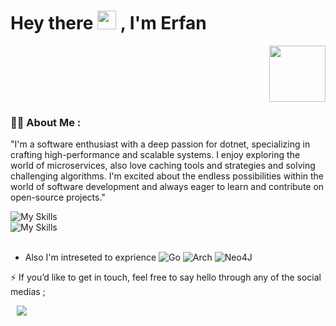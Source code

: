 <h1>
  Hey there
  <img src="https://media.giphy.com/media/hvRJCLFzcasrR4ia7z/giphy.gif" width="30px"/>
, I'm Erfan 
</h1>

<div id="header" align="right">
  <img src="https://media.giphy.com/media/v1.Y2lkPTc5MGI3NjExcGwwNGV2djc3Z24wNHlyaHU0b2pqdDJpNXcyZHY1bWRqdG94Y2VhbSZlcD12MV9pbnRlcm5hbF9naWZfYnlfaWQmY3Q9Zw/cFdHXXm5GhJsc/giphy.gif" width="90"/>
</div>

### :man_technologist: About Me :
"I'm a software enthusiast with a deep passion for dotnet, specializing in crafting high-performance and scalable systems. I enjoy exploring the world of microservices, also love caching tools and strategies and solving challenging algorithms. I'm excited about the endless possibilities within the world of software development and always eager to learn and contribute on open-source projects."
<div>
   <img src="https://skillicons.dev/icons?i=cs,dotnet,git,docker&amp;theme=dark" alt="My Skills" style="max-width: 100%;">
  <br>
   <img src="https://img.shields.io/badge/Microsoft%20SQL%20Sever-CC2927?style=for-the-badge&logo=microsoft%20sql%20server&logoColor=white" alt="My Skills" style="max-width: 100%;">
 </div>
 <br>

- Also I'm intreseted to exprience ![Go](https://img.shields.io/badge/go-%2300ADD8.svg?style=flat-square&logo=go&logoColor=white)
![Arch](https://img.shields.io/badge/Arch%20Linux-1793D1?logo=arch-linux&logoColor=fff&style=flat-square)
![Neo4J](https://img.shields.io/badge/Neo4j-008CC1?style=flat-square&logo=neo4j&logoColor=white)

⚡ If you’d like to get in touch, feel free to say hello through any of the social medias ;
<div align="left" style="margin-left: 10px;">
   <a href="mailto:erfanffa2020@gmail.com">
      <img src="https://img.shields.io/badge/Gmail-D14836?style=for-the-badge&logo=gmail&logoColor=white">
   </a>
</div>
